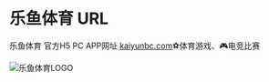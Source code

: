 # 乐鱼体育 URL
乐鱼体育 官方H5 PC APP网址 [kaiyunbc.com](https://kaiyunbc.com "kaiyunbc.com")⚽️体育游戏、🎮电竞比赛

![乐鱼体育LOGO](https://avatars.githubusercontent.com/u/95761600?s=120&v=4 "乐鱼体育LOGO")
